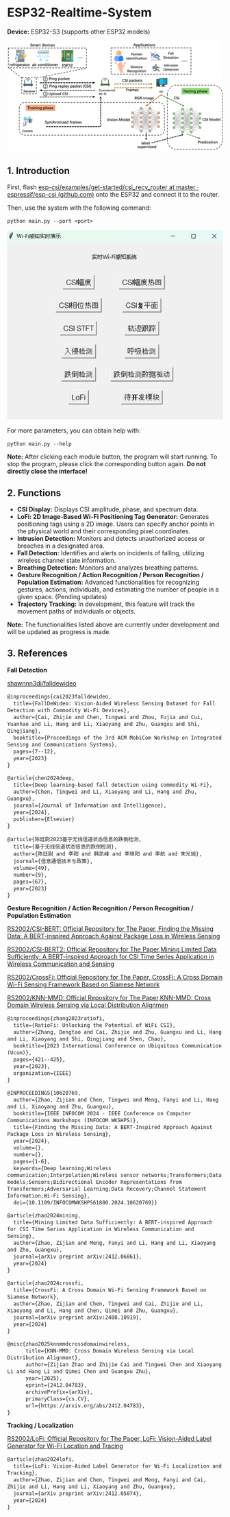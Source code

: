 # ESP32-Realtime-System

**Device:** ESP32-S3 (supports other ESP32 models)

![](./fig/main.png)



## 1. Introduction

First, flash [esp-csi/examples/get-started/csi_recv_router at master · espressif/esp-csi (github.com)](https://github.com/espressif/esp-csi/tree/master/examples/get-started/csi_recv_router) onto the ESP32 and connect it to the router.

Then, use the system with the following command:

```shell
python main.py --port <port>
```

![](./fig/ui.png)



For more parameters, you can obtain help with:

```shell
python main.py --help
```

**Note:** After clicking each module button, the program will start running. To stop the program, please click the corresponding button again. **Do not directly close the interface!**



## 2. Functions

- **CSI Display:** Displays CSI amplitude, phase, and spectrum data.
- **LoFi: 2D Image-Based Wi-Fi Positioning Tag Generator:** Generates positioning tags using a 2D image. Users can specify anchor points in the physical world and their corresponding pixel coordinates.
- **Intrusion Detection:** Monitors and detects unauthorized access or breaches in a designated area.
- **Fall Detection:** Identifies and alerts on incidents of falling, utilizing wireless channel state information.
- **Breathing Detection:** Monitors and analyzes breathing patterns.
- **Gesture Recognition / Action Recognition / Person Recognition / Population Estimation:** Advanced functionalities for recognizing gestures, actions, individuals, and estimating the number of people in a given space. (Pending updates)
- **Trajectory Tracking:** In development, this feature will track the movement paths of individuals or objects.

**Note:** The functionalities listed above are currently under development and will be updated as progress is made.



## 3. References

**Fall Detection**

[shawnnn3di/falldewideo](https://github.com/shawnnn3di/falldewideo)

```
@inproceedings{cai2023falldewideo,
  title={FallDeWideo: Vision-Aided Wireless Sensing Dataset for Fall Detection with Commodity Wi-Fi Devices},
  author={Cai, Zhijie and Chen, Tingwei and Zhou, Fujia and Cui, Yuanhao and Li, Hang and Li, Xiaoyang and Zhu, Guangxu and Shi, Qingjiang},
  booktitle={Proceedings of the 3rd ACM MobiCom Workshop on Integrated Sensing and Communications Systems},
  pages={7--12},
  year={2023}
}
```

```
@article{chen2024deep,
  title={Deep learning-based fall detection using commodity Wi-Fi},
  author={Chen, Tingwei and Li, Xiaoyang and Li, Hang and Zhu, Guangxu},
  journal={Journal of Information and Intelligence},
  year={2024},
  publisher={Elsevier}
}
```

```
@article{陈廷尉2023基于无线信道状态信息的跌倒检测,
  title={基于无线信道状态信息的跌倒检测},
  author={陈廷尉 and 李阳 and 韩凯峰 and 李晓阳 and 李航 and 朱光旭},
  journal={信息通信技术与政策},
  volume={49},
  number={9},
  pages={67},
  year={2023}
}
```



**Gesture Recognition / Action Recognition / Person Recognition / Population Estimation**

[RS2002/CSI-BERT: Official Repository for The Paper, Finding the Missing Data: A BERT-inspired Approach Against Package Loss in Wireless Sensing](https://github.com/RS2002/CSI-BERT)

[RS2002/CSI-BERT2: Official Repository for The Paper,Mining Limited Data Sufficiently: A BERT-inspired Approach for CSI Time Series Application in Wireless Communication and Sensing](https://github.com/RS2002/CSI-BERT2)

[RS2002/CrossFi: Official Repository for The Paper, CrossFi: A Cross Domain Wi-Fi Sensing Framework Based on Siamese Network](https://github.com/RS2002/CrossFi)

[RS2002/KNN-MMD: Official Repository for The Paper,KNN-MMD: Cross Domain Wireless Sensing via Local Distribution Alignmen](https://github.com/RS2002/KNN-MMD)



```
@inproceedings{zhang2023ratiofi,
  title={RatioFi: Unlocking the Potential of WiFi CSI},
  author={Zhang, Dengtao and Cai, Zhijie and Zhu, Guangxu and Li, Hang and Li, Xiaoyang and Shi, Qingjiang and Shen, Chao},
  booktitle={2023 International Conference on Ubiquitous Communication (Ucom)},
  pages={421--425},
  year={2023},
  organization={IEEE}
}
```

```
@INPROCEEDINGS{10620769,
  author={Zhao, Zijian and Chen, Tingwei and Meng, Fanyi and Li, Hang and Li, Xiaoyang and Zhu, Guangxu},
  booktitle={IEEE INFOCOM 2024 - IEEE Conference on Computer Communications Workshops (INFOCOM WKSHPS)}, 
  title={Finding the Missing Data: A BERT-Inspired Approach Against Package Loss in Wireless Sensing}, 
  year={2024},
  volume={},
  number={},
  pages={1-6},
  keywords={Deep learning;Wireless communication;Interpolation;Wireless sensor networks;Transformers;Data models;Sensors;Bidirectional Encoder Representations from Transformers;Adversarial Learning;Data Recovery;Channel Statement Information;Wi-Fi Sensing},
  doi={10.1109/INFOCOMWKSHPS61880.2024.10620769}}
```

```
@article{zhao2024mining,
  title={Mining Limited Data Sufficiently: A BERT-inspired Approach for CSI Time Series Application in Wireless Communication and Sensing},
  author={Zhao, Zijian and Meng, Fanyi and Li, Hang and Li, Xiaoyang and Zhu, Guangxu},
  journal={arXiv preprint arXiv:2412.06861},
  year={2024}
}
```

```
@article{zhao2024crossfi,
  title={CrossFi: A Cross Domain Wi-Fi Sensing Framework Based on Siamese Network},
  author={Zhao, Zijian and Chen, Tingwei and Cai, Zhijie and Li, Xiaoyang and Li, Hang and Chen, Qimei and Zhu, Guangxu},
  journal={arXiv preprint arXiv:2408.10919},
  year={2024}
}
```

```
@misc{zhao2025knnmmdcrossdomainwireless,
      title={KNN-MMD: Cross Domain Wireless Sensing via Local Distribution Alignment}, 
      author={Zijian Zhao and Zhijie Cai and Tingwei Chen and Xiaoyang Li and Hang Li and Qimei Chen and Guangxu Zhu},
      year={2025},
      eprint={2412.04783},
      archivePrefix={arXiv},
      primaryClass={cs.CV},
      url={https://arxiv.org/abs/2412.04783}, 
}
```



**Tracking / Localization**

[RS2002/LoFi: Official Repository for The Paper, LoFi: Vision-Aided Label Generator for Wi-Fi Location and Tracing](https://github.com/RS2002/LoFi)

```
@article{zhao2024lofi,
  title={LoFi: Vision-Aided Label Generator for Wi-Fi Localization and Tracking},
  author={Zhao, Zijian and Chen, Tingwei and Meng, Fanyi and Cai, Zhijie and Li, Hang and Li, Xiaoyang and Zhu, Guangxu},
  journal={arXiv preprint arXiv:2412.05074},
  year={2024}
}
```
